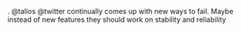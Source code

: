 <!--
id: 1418131255
link: http://kevinisom.info/post/1418131255/talios-twitter-continually-comes-up-with-new
slug: talios-twitter-continually-comes-up-with-new
date: Thu Oct 28 2010 11:32:57 GMT+1300 (NZDT)
raw: {"blog_name":"kevinisom","id":1418131255,"post_url":"http://kevinisom.info/post/1418131255/talios-twitter-continually-comes-up-with-new","slug":"talios-twitter-continually-comes-up-with-new","type":"text","date":"2010-10-27 22:32:57 GMT","timestamp":1288218777,"state":"published","format":"html","reblog_key":"9hT9E0KW","tags":[],"short_url":"http://tmblr.co/Zw68Yy1KXlSt","highlighted":[],"feed_item":"http://twitter.com/kev_nz/statuses/28916175752","from_feed_id":"650289","note_count":0,"title":null,"body":"<p>. @talios @twitter continually comes up with new ways to fail. Maybe instead of new features they should work on stability and reliability</p>"}
publish: 2010-10-028
tags: 
title: null
-->


. @talios @twitter continually comes up with new ways to fail. Maybe
instead of new features they should work on stability and reliability


